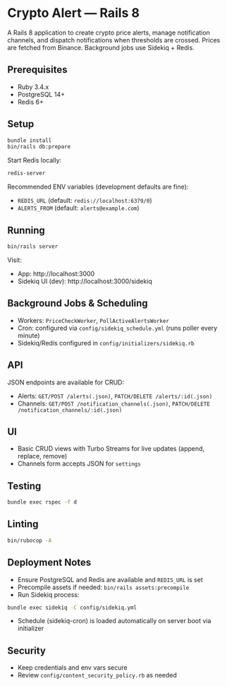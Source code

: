 # Crypto Alert — Rails 8

A Rails 8 application to create crypto price alerts, manage notification channels, and dispatch notifications when thresholds are crossed. Prices are fetched from Binance. Background jobs use Sidekiq + Redis.

## Prerequisites
- Ruby 3.4.x
- PostgreSQL 14+
- Redis 6+

## Setup
```bash
bundle install
bin/rails db:prepare
```

Start Redis locally:
```bash
redis-server
```

Recommended ENV variables (development defaults are fine):
- `REDIS_URL` (default: `redis://localhost:6379/0`)
- `ALERTS_FROM` (default: `alerts@example.com`)

## Running
```bash
bin/rails server
```
Visit:
- App: http://localhost:3000
- Sidekiq UI (dev): http://localhost:3000/sidekiq

## Background Jobs & Scheduling
- Workers: `PriceCheckWorker`, `PollActiveAlertsWorker`
- Cron: configured via `config/sidekiq_schedule.yml` (runs poller every minute)
- Sidekiq/Redis configured in `config/initializers/sidekiq.rb`

## API
JSON endpoints are available for CRUD:
- Alerts: `GET/POST /alerts(.json)`, `PATCH/DELETE /alerts/:id(.json)`
- Channels: `GET/POST /notification_channels(.json)`, `PATCH/DELETE /notification_channels/:id(.json)`

## UI
- Basic CRUD views with Turbo Streams for live updates (append, replace, remove)
- Channels form accepts JSON for `settings`

## Testing
```bash
bundle exec rspec -f d
```

## Linting
```bash
bin/rubocop -A
```

## Deployment Notes
- Ensure PostgreSQL and Redis are available and `REDIS_URL` is set
- Precompile assets if needed: `bin/rails assets:precompile`
- Run Sidekiq process:
```bash
bundle exec sidekiq -C config/sidekiq.yml
```
- Schedule (sidekiq-cron) is loaded automatically on server boot via initializer

## Security
- Keep credentials and env vars secure
- Review `config/content_security_policy.rb` as needed
